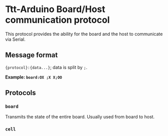 # Ttt-Arduino Board/Host communication protocol

This protocol provides the ability for the board and the host to communicate via Serial.

## Message format

`{protocol}:{data...}`; data is split by `;`.

**Example: `board:OX ;X X;OO `**

## Protocols

### `board`

Transmits the state of the entire board. Usually used from board to host.

### `cell`


